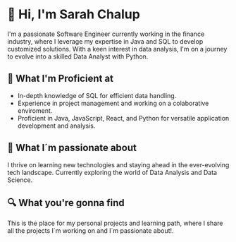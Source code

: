 # 👋 Hi, I'm Sarah Chalup

I'm a passionate Software Engineer currently working in the finance industry, where I leverage my expertise in Java and SQL to develop customized solutions. With a keen interest in data analysis, I'm on a journey to evolve into a skilled Data Analyst with Python.

## 🚀 What I'm Proficient at

- In-depth knowledge of SQL for efficient data handling.
- Experience in project management and working on a colaborative enviroment.
- Proficient in Java, JavaScript, React, and Python for versatile application development and analysis.

## 🌱 What I´m passionate about

I thrive on learning new technologies and staying ahead in the ever-evolving tech landscape.
Currently exploring the world of Data Analysis and Data Science.

## 🔍 What you're gonna find

This is the place for my personal projects and learning path, where I share all the projects I´m working on and I´m passionate about!. 
